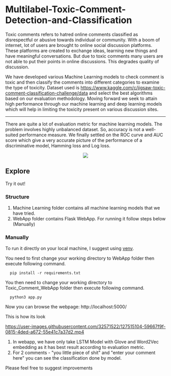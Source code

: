 # Multilabel-Toxic-Comment-Detection-and-Classification 

Toxic comments refers to hatred online comments classified as disrespectful or abusive towards individual or community. With a boom of internet, lot of users are brought to online social discussion platforms. These platforms are created to exchange ideas, learning new things and have meaningful conversations. But due to toxic comments many users are not able to put their points in online discussions. This degrades quality of discussion.

We have developed various Machine Learning models to check comment is toxic and then classify the comments into different categories to examine the type of toxicity. Dataset used is https://www.kaggle.com/c/jigsaw-toxic-comment-classification-challenge/data and select the best algorithms based on our evaluation methodology. Moving forward we seek to attain high performance through our machine learning and deep learning models which will help in limiting the toxicity present on various discussion sites.

---
There are quite a lot of evaluation metric for machine learning models. The problem involves highly unbalanced dataset. So, accuracy is not a well-suited performance measure. We
finally settled on the ROC curve and AUC score which give a very accurate picture of the performance of a discriminative model, Hamming loss and Log loss.
<p align="center">
  <img src="https://user-images.githubusercontent.com/32571522/127516019-8c2c77a7-cc88-4cf2-b2dc-9a14b2d78438.png" />
</p>

## Explore
Try it out!

### Structure
  1. Machine Learning folder contains all machine learning models that we have tried.
  2. WebApp folder contains Flask WebApp. For running it follow steps below (Manually)
     

  ### Manually
  To run it directly on your local machine, I suggest using [venv](https://docs.python.org/3/library/venv.html). 

  You need to first change your working directory to WebApp folder then execute following command.

      pip install -r requirements.txt

  You then need to change your working directory to Toxic_Comment_WebApp folder then execute following command.

      python3 app.py

  Now you can browse the webpage:
  http://localhost:5000/


This is how its look

https://user-images.githubusercontent.com/32571522/127515104-59667f9f-0815-4ded-a672-55e41c7a37d2.mp4

1. In webapp, we have only take LSTM Model with Glove and Word2Vec embedding as it has best result according to evaluation metric. 
2. For 2 comments - "you little piece of shit" and "enter your comment here" you can see the classification done by model.

Please feel free to suggest improvements
